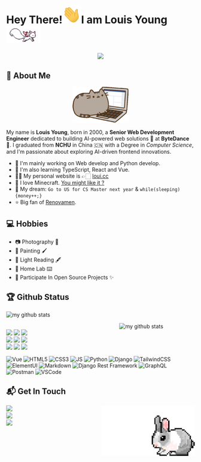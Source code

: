 <!-- Welcome Section -->

# Hey There!<img src="./img/wave.gif" width="50px">I am Louis Young<img src="./img/fox.gif" width=90px>

<div align="center">
<img src="https://profile-counter.glitch.me/{louisyoungx}/count.svg" /> 
</div>

## 🤵 About Me

<div align="center">
<img src="./img/cat.gif" width="150"/> 
</div>

My name is **Louis Young**, born in 2000, a **Senior Web Development Engineer** dedicated to building AI-powered web solutions 🤖️ at **ByteDance** 🚀. I graduated from **NCHU** in China 🇨🇳 with a Degree in *Computer Science*, and I'm passionate about exploring AI-driven frontend innovations.

* 🔭 I'm mainly working on Web develop and Python develop.
* 🧐 I'm also learning TypeScript, React and Vue.
* 👩‍💻 My personal website is 👉🏻 [loui.cc](https://loui.cc)
* 👾 I love Minecraft. [You might like it ?](https://github.com/louisyoungx/bedrock-server-backup)
* 🌭 My dream: `Go to US for CS Master next year` & `while(sleeping){money++;}`
* ⭐️ Big fan of [Renovamen](https://github.com/Renovamen).



<!-- Hobbies Section -->

## 💻 Hobbies
- 📷 Photography 📸 
- 🎨 Painting 🖌
- 📖 Light Reading 🖋
- 💾 Home Lab ⌨️
- 💫 Participate In Open Source Projects ✨

<!-- Some information about my programming, such as Github status, Github repository language usage statistics, common programming languages, common programming frameworks and IDE tools, Github fan likes visitors -->

## 🏆 Github Status
<!-- Github状态 -->

<p align="left">
<img src="https://github-readme-stats.vercel.app/api?username=louisyoungx&show_icons=true&theme=tokyonight" alt="my github stats" width="420"/>
</P>

<!-- Github仓库内编程语言使用情况统计 -->

<!-- 常用的编程语言 -->

<img align="right" width="40%" src="https://github-readme-stats.vercel.app/api/top-langs/?username=louisyoungx&theme=light&show_icons=true&hide=jupyter" alt="my github stats" width="420"/>

<p align ="left">
  <br />
  <code><img width="10%"  src="https://www.vectorlogo.zone/logos/vuejs/vuejs-ar21.svg"></code>
	<code><img width="10%"   src="https://www.vectorlogo.zone/logos/python/python-ar21.svg"></code>
  <code><img width="10%"   src="https://www.vectorlogo.zone/logos/djangoproject/djangoproject-ar21.svg"></code>
  <br />
  <code><img width="10%"  src="https://www.vectorlogo.zone/logos/w3_html5/w3_html5-ar21.svg"></code>
  <code><img width="10%"  src="https://www.vectorlogo.zone/logos/javascript/javascript-ar21.svg"></code>
  <code><img width="10%"  src="https://www.vectorlogo.zone/logos/w3_css/w3_css-ar21.svg"></code>
  <br />
  <code><img width="10%"   src="https://www.vectorlogo.zone/logos/git-scm/git-scm-ar21.svg"></code>
  <code><img width="10%"  src="https://www.vectorlogo.zone/logos/linux/linux-ar21.svg"></code>
  <code><img width="10%"  src="https://www.vectorlogo.zone/logos/nodejs/nodejs-ar21.svg"></code>
  <br>
</p> 


![Vue](https://img.shields.io/badge/Vue.js-37ADB9?style=for-the-badge&logo=Vue.js&logoColor=white)
![HTML5](https://img.shields.io/badge/HTML5-E34F26?style=for-the-badge&logo=html5&logoColor=white)
![CSS3](https://img.shields.io/badge/CSS3-1572B6?style=for-the-badge&logo=css3&logoColor=white)
![JS](https://img.shields.io/badge/JavaScript-F7DF1E?style=for-the-badge&logo=javascript&logoColor=black)
![Python](https://img.shields.io/badge/Python-FFD43B?style=for-the-badge&logo=python&logoColor=darkgreen)
![Django](https://img.shields.io/badge/-django-darkgreen?style=for-the-badge&logo=django&logoColor=white)
![TailwindCSS](https://img.shields.io/badge/tailwindcss-563D7C?style=for-the-badge&logo=tailwindcss&logoColor=white)
![ElementUI](https://img.shields.io/badge/element-0081CB?style=for-the-badge&logo=element&logoColor=white)
![Markdown](https://img.shields.io/badge/Markdown-000000?style=for-the-badge&logo=markdown&logoColor=white)
![Django Rest Framework](https://img.shields.io/badge/DJANGO-REST-ff1709?style=for-the-badge&logo=django&logoColor=white&color=ff1709&labelColor=darkgreen)
![GraphQL](https://img.shields.io/badge/GraphQl-E10098?style=for-the-badge&logo=graphql&logoColor=white)
![Postman](https://img.shields.io/badge/Postman-FF6C37?style=for-the-badge&logo=Postman&logoColor=white)
![VSCode](https://img.shields.io/badge/Visual_Studio_Code-0078D4?style=for-the-badge&logo=visual%20studio%20code&logoColor=white)



## 📬 Get In Touch

<img align= "right" width= "250" src= "./img/rabbit.gif"/>

<!-- HomePage -->
<a href="https://loui.cc" target="_blank"> 
<img src="https://img.shields.io/badge/Blog-loui.cc-blue">
</a>
</br>
<!-- Github -->
<a href="https://github.com/louisyoungx" target="_blank"> 
<img src="https://img.shields.io/badge/Github-louisyoungx-%2324292F">
</a>
</br>
<!-- Gitee -->
<a href="https://gitee.com/louisyoungx" target="_blank"> 
<img src="https://img.shields.io/badge/Gitee-louisyoungx-%23C71D23">
</a>
</br>



